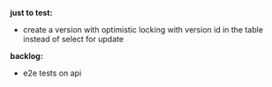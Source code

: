 **just to test:**
- create a version with optimistic locking with version id in the table instead of select for update

**backlog:**
- e2e tests on api